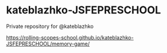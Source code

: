 # kateblazhko-JSFEPRESCHOOL
Private repository for @kateblazhko

https://rolling-scopes-school.github.io/kateblazhko-JSFEPRESCHOOL/memory-game/
